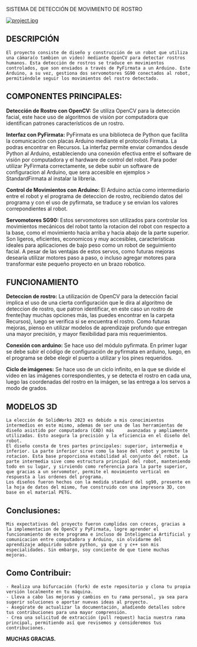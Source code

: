
  SISTEMA DE DETECCIÓN DE MOVIMIENTO DE ROSTRO

[![project.jpg](https://i.postimg.cc/SNBFm1tQ/project.jpg)](https://postimg.cc/56Sk3gVD)

## DESCRIPCIÓN

	El proyecto consiste de diseño y construcción de un robot que utiliza una cámara(o tambien un video) mediante OpenCV para detectar rostros humanos. Esta detección de rostros se traduce en movimientos controlados, que son enviados a través de PyFirmata a un Arduino. Este Arduino, a su vez, gestiona dos servomotores SG90 conectados al robot, permitiéndole seguir los movimientos del rostro detectado.

## COMPONENTES PRINCIPALES:

**Detección de Rostro con OpenCV:**
	Se utiliza OpenCV para la detección facial, este hace uso de algoritmos de visión por computadora que identifican patrones característicos de un rostro.

**Interfaz con PyFirmata:**
	PyFirmata es una biblioteca de Python que facilita la comunicación con placas Arduino mediante el protocolo Firmata. La podras encontrar en Recursos.
	La interfaz permite enviar comandos desde Python al Arduino, estableciendo una conexión efectiva entre el software de visión por computadora y el hardware de control del robot.
	Para poder utilizar PyFirmata correctamente, se debe subir un software de configuracion al Arduino, que sera accesible en ejemplos > StandardFirmata al instalar la libreria.
  
**Control de Movimientos con Arduino:**
	El Arduino actúa como intermediario entre el robot y el programa de deteccion de rostro, recibiendo datos del programa y con el uso de pyfirmata, se traduce y se envian los    valores correpondientes al robot.

**Servomotores SG90:**
	Estos servomotores son utilizados para controlar los movimientos mecánicos del robot tanto la rotacion del robot con respecto a la base, como el movimiento hacia arriba y      hacia abajo de la parte superior. Son ligeros, eficientes, economicos y muy accesibles, caracteristicas ideales para aplicaciones de bajo peso como un robot de seguimiento facial.
	A pesar de las ventajas de estos servos, como futuras mejoras desearía utilizar motores paso a paso, o incluso agregar motores para transformar este pequeño proyecto en un     brazo robotico.

## FUNCIONAMIENTO

**Deteccion de rostro:** 
 	La utilización de OpenCV para la detección facial implica el uso de una cierta configuración que le dira al algoritmo de deteccion de rostro, que patron identificar, en este         caso un rostro de frente(hay muchas opciones más, las puedes encontrar en la carpeta Recursos), luego se verifica si se encuentra el rostro. Como futuras mejoras, pienso en            utilizar modelos de aprendizaje profundo que entregan una mayor precisión, y mayor flexibilidad para mis requerimientos.

**Conexión con arduino:** 
	Se hace uso del módulo pyfirmata. En primer lugar se debe subir el código de configuración de pyfirmata en arduino, luego, en el programa se debe elegir el puerto a utilizar y       los pines requeridos.

**Ciclo de imágenes:**
	Se hace uso de un ciclo infinito, en la que se divide el video en las imágenes correspondientes, y se detecta el rostro en cada una, luego las coordenadas del 				rostro en la imágen, se las entrega a los servos a modo de grados.

## MODELOS 3D
	La elección de SolidWorks 2023 es debido a mis conocimientos intermedios en este mismo, ademas de ser una de las herramientas de diseño asistido por computadora (CAD) más     avanzadas y ampliamente utilizadas. Esto asegura la precisión y la eficiencia en el diseño del robot.
	El diseño consta de tres partes principales: superior, intermedia e inferior. La parte inferior sirve como la base del robot y permite la rotacion. Esta base proporciona estabilidad al conjunto del robot. La parte intermedia sive como estructura principal del robot, manteniendo todo en su lugar, y sirviendo como referencia para la parte superior, que gracias a un servomotor, permite el movimiento vertical en respuesta a las ordenes del programa.
	Los diseños fueron hechos con la medida standard del sg90, presente en la hoja de datos del mismo, fue construido con una impresora 3D, con base en el material PETG.

## Conclusiones:
	Mis expectativas del proyecto fueron cumplidas con creces, gracias a la implementacion de OpenCV y PyFirmata, logre aprender el funcionamiento de este programa e incluso de Inteligencia Artificial y comunicacion entre computadora y Arduino, sin olvidarme del aprendizaje adquirido sobre python, ya que c y c++ son mis especialidades. Sin embargo, soy conciente de que tiene muchas mejoras.

## Como Contribuir:
	- Realiza una bifurcación (fork) de este repositorio y clona tu propia versión localmente en tu máquina.
	- Lleva a cabo las mejoras y cambios en tu rama personal, ya sea para sugerir soluciones o aportar nuevas ideas al proyecto.
	- Asegúrate de actualizar la documentación, añadiendo detalles sobre tus contribuciones para una mayor comprensión.
	- Crea una solicitud de extracción (pull request) hacia nuestra rama principal, permitiendo así que revisemos y consideremos tus contribuciones.

**MUCHAS GRACIAS.**
